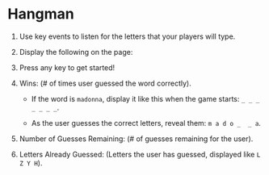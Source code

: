 # Hangman

1. Use key events to listen for the letters that your players will type.

2. Display the following on the page:

3. Press any key to get started!

4. Wins: (# of times user guessed the word correctly).

   * If the word is `madonna`, display it like this when the game starts: `_ _ _ _ _ _ _`.

   * As the user guesses the correct letters, reveal them: `m a d o _  _ a`.

5. Number of Guesses Remaining: (# of guesses remaining for the user).

6. Letters Already Guessed: (Letters the user has guessed, displayed like `L Z Y H`).
